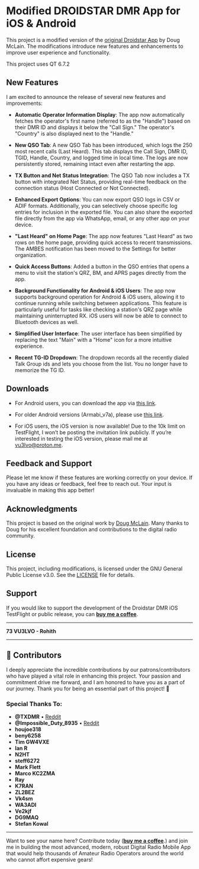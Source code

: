 # Modified DROIDSTAR DMR App for iOS & Android

This project is a modified version of the [original Droidstar App](https://github.com/nostar/DroidStar) by Doug McLain. The modifications introduce new features and enhancements to improve user experience and functionality.

This project uses QT 6.7.2

## New Features

I am excited to announce the release of several new features and improvements:

- **Automatic Operator Information Display**: The app now automatically fetches the operator's first name (referred to as the "Handle") based on their DMR ID and displays it below the "Call Sign." The operator's "Country" is also displayed next to the "Handle."

- **New QSO Tab**: A new QSO Tab has been introduced, which logs the 250 most recent calls (Last Heard). This tab displays the Call Sign, DMR ID, TGID, Handle, Country, and logged time in local time. The logs are now persistently stored, remaining intact even after restarting the app.

- **TX Button and Net Status Integration**: The QSO Tab now includes a TX button with integrated Net Status, providing real-time feedback on the connection status (Host Connected or Not Connected).

- **Enhanced Export Options**: You can now export QSO logs in CSV or ADIF formats. Additionally, you can selectively choose specific log entries for inclusion in the exported file. You can also share the exported file directly from the app via WhatsApp, email, or any other app on your device.

- **"Last Heard" on Home Page**: The app now features "Last Heard" as two rows on the home page, providing quick access to recent transmissions. The AMBES notification has been moved to the Settings for better organization.

- **Quick Access Buttons**: Added a button in the QSO entries that opens a menu to visit the station's QRZ, BM, and APRS pages directly from the app.

- **Background Functionality for Android & iOS Users**: The app now supports background operation for Android & iOS users, allowing it to continue running while switching between applications. This feature is particularly useful for tasks like checking a station's QRZ page while maintaining uninterrupted RX. iOS users will now be able to connect to Bluetooth devices as well.

- **Simplified User Interface**: The user interface has been simplified by replacing the text "Main" with a "Home" icon for a more intuitive experience.

- **Recent TG-ID Dropdown**: The dropdown records all the recently dialed Talk Group ids and lets you choose from the list. You no longer have to memorize the TG ID.

  
## Downloads

- For Android users, you can download the app via [this link](https://inz.to/droidstar-vu3lvo).
- For older Android versions (Armabi_v7a), please use [this link](https://inz.to/droidstar-vu3lvo).

- For iOS users, the iOS version is now available! Due to the 10k limit on TestFlight, I won’t be posting the invitation link publicly. If you’re interested in testing the iOS version, please mail me at vu3lvo@proton.me.

## Feedback and Support

Please let me know if these features are working correctly on your device. If you have any ideas or feedback, feel free to reach out. Your input is invaluable in making this app better!

## Acknowledgments

This project is based on the original work by [Doug McLain](https://github.com/nostar/). Many thanks to Doug for his excellent foundation and contributions to the digital radio community.

## License

This project, including modifications, is licensed under the GNU General Public License v3.0. See the [LICENSE](LICENSE) file for details.

## Support

If you would like to support the development of the Droidstar DMR iOS TestFlight or public release, you can **[buy me a coffee](https://buymeacoffee.com/rohithz)**.

---

**73 VU3LVO - Rohith**

---

## 🌟 Contributors

I deeply appreciate the incredible contributions by our patrons/contributors who have played a vital role in enhancing this project. Your passion and commitment drive me forward, and I am honored to have you as a part of our journey. Thank you for being an essential part of this project! 🚀

### Special Thanks To:

- **@TXDMR** • [Reddit](https://www.reddit.com/user/TXDMR)
- **@Impossible_Duty_8935** • [Reddit](https://www.reddit.com/user/Impossible_Duty_8935)
- **houjoe318**
- **beny6258**
- **Tim GW4VXE**
- **Ian R**
- **N2HT**
- **steff6272**
- **Mark Flett**
- **Marco KC2ZMA**
- **Ray**
- **K7RAN**
- **ZL2BEZ**
- **Vk4sm**
- **WA3ADI**
- **Ve2kjf**
- **DG9MAQ**
- **Stefan Kowal**

---

Want to see your name here? Contribute today (**[buy me a coffee](https://buymeacoffee.com/rohithz)**.) and join me in building the most advanced, modern, robust Digital Radio Mobile App that would help thousands of Amateur Radio Operators around the world who cannot affort expensive gears!

